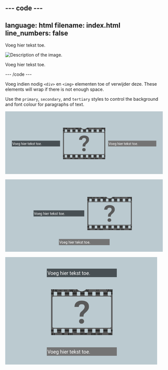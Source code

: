 ## --- code ---

language: html
filename: index.html
line_numbers: false
--------------------------------------------------------

<section class="wrap">
    <div class="secondary">
        <p>Voeg hier tekst toe.</p>
    </div>
    <img src="placeholder.png" alt="Description of the image.">
    <div class="tertiary">
        <p>Voeg hier tekst toe.</p>
    </div>
</section>

\--- /code ---

Voeg indien nodig `<div>` en `<img>` elementen toe of verwijder deze. These elements will wrap if there is not enough space.

Use the `primary`, `secondary`, and `tertiary` styles to control the background and font colour for paragraphs of text.

![Drie elementen op een regel.](images/3-inline-wrap.png)

![Two elements in a line with a third wrapped below.](images/2-1-wrap.png)

![Three elements wrapped vertically. There is one element per line.](images/1-1-1-wrap.png)

